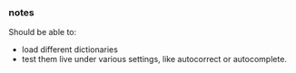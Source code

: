 


### notes


Should be able to:

- load different dictionaries
- test them live under various settings, like autocorrect or autocomplete.  
